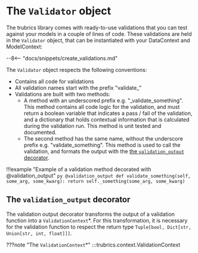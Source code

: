 # The `Validator` object

The trubrics library comes with ready-to-use validations that you can test against your models in a
couple of lines of code. These validations are held in the `Validator` object, that can be instantiated
with your DataContext and ModelContext:

--8<-- "docs/snippets/create_validations.md"

The `Validator` object respects the following conventions:

- Contains all code for validations
- All validation names start with the prefix "validate_"
- Validations are built with two methods:
    - A method with an underscored prefix e.g. "_validate_something". This method contains all code logic for the validation,
    and must return a boolean variable that indicates a pass / fail of the validation, and a dictionary that holds
    contextual information that is calculated during the validation run. This method is unit tested and documented.
    - The second method has the same name, without the underscore prefix e.g. "validate_something". This method is used to call
    the validation, and formats the output with the [the `validation_output` decorator](#the-validation_output-decorator).

!!!example "Example of a validation method decorated with @validation_output"
    ```py
    @validation_output
    def validate_something(self, some_arg, some_kwarg):
        return self._something(some_arg, some_kwarg)
    ```

## The `validation_output` decorator
The validation output decorator transforms the output of a validation function into a `ValidationContext`*. For this transformation, it is necessary for the validation function to respect the return type `Tuple[bool, Dict[str, Union[str, int, float]]]`.

???note "The `ValidationContext`*"
    :::trubrics.context.ValidationContext
